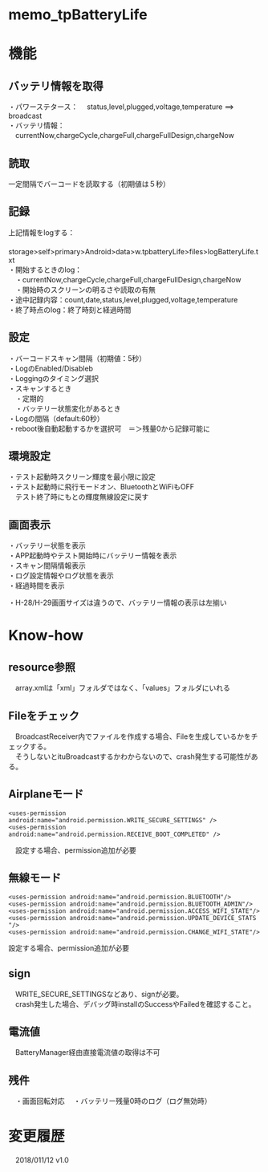 memo_tpBatteryLife
==================


# 機能

## バッテリ情報を取得
・パワーステタース：
　status,level,plugged,voltage,temperature   ==> broadcast  
・バッテリ情報：
　currentNow,chargeCycle,chargeFull,chargeFullDesign,chargeNow  

## 読取  
一定間隔でバーコードを読取する（初期値は５秒）  

## 記録  
上記情報をlogする：  
　storage>self>primary>Android>data>w.tpbatteryLife>files>logBatteryLife.txt  
・開始するときのlog：  
　・currentNow,chargeCycle,chargeFull,chargeFullDesign,chargeNow  
　・開始時のスクリーンの明るさや読取の有無  
・途中記録内容：count,date,status,level,plugged,voltage,temperature  
・終了時点のlog：終了時刻と経過時間  

## 設定
・バーコードスキャン間隔（初期値：5秒）  
・LogのEnabled/Disableb  
・Loggingのタイミング選択  
・スキャンするとき  
　・定期的  
　・バッテリー状態変化があるとき  
・Logの間隔（default:60秒）  
・reboot後自動起動するかを選択可　＝＞残量0から記録可能に  

## 環境設定
・テスト起動時スクリーン輝度を最小限に設定  
・テスト起動時に飛行モードオン、BluetoothとWiFiもOFF  
　テスト終了時にもとの輝度無線設定に戻す  

## 画面表示
・バッテリー状態を表示  
・APP起動時やテスト開始時にバッテリー情報を表示  
・スキャン間隔情報表示  
・ログ設定情報やログ状態を表示  
・経過時間を表示  

・H-28/H-29画面サイズは違うので、バッテリー情報の表示は左揃い  


# Know-how

## resource参照
　array.xmlは「xml」フォルダではなく、「values」フォルダにいれる

## Fileをチェック
　BroadcastReceiver内でファイルを作成する場合、Fileを生成しているかをチェックする。  
　そうしないとituBroadcastするかわからないので、crash発生する可能性がある。  

## Airplaneモード
    <uses-permission android:name="android.permission.WRITE_SECURE_SETTINGS" />  
    <uses-permission android:name="android.permission.RECEIVE_BOOT_COMPLETED" />  
  
　設定する場合、permission追加が必要  

## 無線モード
    <uses-permission android:name="android.permission.BLUETOOTH"/>  
    <uses-permission android:name="android.permission.BLUETOOTH_ADMIN"/>  
    <uses-permission android:name="android.permission.ACCESS_WIFI_STATE"/>  
    <uses-permission android:name="android.permission.UPDATE_DEVICE_STATS "/>  
    <uses-permission android:name="android.permission.CHANGE_WIFI_STATE"/>  
  
  設定する場合、permission追加が必要  


## sign
　WRITE_SECURE_SETTINGSなどあり、signが必要。  
　crash発生した場合、デバッグ時installのSuccessやFailedを確認すること。  

## 電流値
　BatteryManager経由直接電流値の取得は不可

## 残件
　・画面回転対応
　・バッテリー残量0時のログ（ログ無効時）


# 変更履歴
　2018/011/12 v1.0
